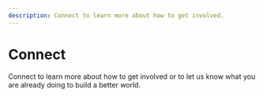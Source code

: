 ```yaml
---
description: Connect to learn more about how to get involved.
---
```


# Connect

Connect to learn more about how to get involved or to let us know what you are already doing to build a better world.
